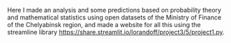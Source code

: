 Here I made an analysis and some predictions based on probability theory and mathematical statistics using open datasets of the Ministry of Finance of the Chelyabinsk region, and made a website for all this using the streamline library https://share.streamlit.io/lorandoff/project3/5/project1.py. 
